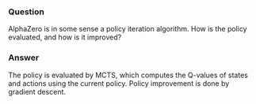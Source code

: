 ### Question
AlphaZero is in some sense a policy iteration algorithm. How is the policy evaluated, and how is it improved?

### Answer
The policy is evaluated by MCTS, which computes the Q-values of states and actions using the current policy. Policy improvement is done by gradient descent.
